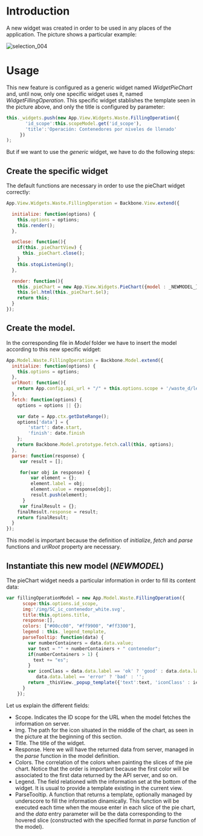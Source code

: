 # Introduction

A new widget was created in order to be used in any places of the application. The picture shows a particular example:

![selection_004](https://cloud.githubusercontent.com/assets/9820476/17443234/c6a04572-5b39-11e6-9402-e6cae17aec14.png)

# Usage

This new feature is configured as a generic widget named _WidgetPieChart_ and, until now, only one specific widget uses it, named _WidgetFillingOperation_. This specific widget stablishes the template seen in the picture above, and only the title is configured by parameter:

```javascript
this._widgets.push(new App.View.Widgets.Waste.FillingOperation({
       'id_scope':this.scopeModel.get('id_scope'),
       'title':'Operación: Contenedores por niveles de llenado'
     })
);
```

But if we want to use the *generic* widget, we have to do the following steps:

## Create the specific widget 

The default functions are necessary in order to use the pieChart widget correctly:

```javascript
App.View.Widgets.Waste.FillingOperation = Backbone.View.extend({

  initialize: function(options) {
    this.options = options;
    this.render();
  },

  onClose: function(){
    if(this._pieChartView) {
      this._pieChart.close();
    }
    this.stopListening();
  },

  render: function(){
    this._pieChart = new App.View.Widgets.PieChart({model : _NEWMODEL_});
    this.$el.html(this._pieChart.$el);
    return this;
  }
});
```
## Create the model. 

In the corresponding file in _Model_ folder we have to insert the model according to this new specific widget:

```javascript
App.Model.Waste.FillingOperation = Backbone.Model.extend({
  initialize: function(options) {
    this.options = options;
  },
  urlRoot: function(){
    return App.config.api_url + "/" + this.options.scope + '/waste_d/level/summary_classification';
  },
  fetch: function(options) {
    options = options || {};

    var date = App.ctx.getDateRange();
	options['data'] = {
		'start': date.start,
		'finish': date.finish
	};
    return Backbone.Model.prototype.fetch.call(this, options);
  },
  parse: function(response) {
     var result = [];

     for(var obj in response) {
         var element = {};
         element.label = obj;
         element.value = response[obj];
         result.push(element);
      }
     var finalResult = {};
    finalResult.response = result;
    return finalResult;
  }
});
```

This model is important because the definition of *initialize*, *fetch* and *parse* functions and *urlRoot* property are necessary.

## Instantiate this new model (_NEWMODEL_) 

The pieChart widget needs a particular information in order to fill its content data:

```javascript
var fillingOperationModel = new App.Model.Waste.FillingOperation({
      scope:this.options.id_scope,
      img:'/img/SC_ic_contenedor_white.svg',
      title:this.options.title,
      response:[],
      colors: ["#00cc00", "#ff9900", "#ff3300"],
      legend : this._legend_template,
      parseTooltip: function(data) {
        var numberContainers = data.data.value;
        var text = "" + numberContainers + " contenedor";
        if(numberContainers > 1) {
          text += "es";
        }
        var iconClass = data.data.label == 'ok' ? 'good' : data.data.label == 'warning' ? 'moderate' :          
           data.data.label == 'error' ? 'bad' : '';
        return _thisView._popup_template({'text':text, 'iconClass' : iconClass});
      }
    });
```

Let us explain the different fields:
* Scope. Indicates the ID scope for the URL when the model fetches the information on server.
* Img. The path for the icon situated in the middle of the chart, as seen in the picture at the beginning of this section.
* Title. The title of the widget.
* Response. Here we will have the returned data from server, managed in the _parse_ function in the model definition.
* Colors. The correlation of the colors when painting the slices of the pie chart. Notice that the order is important because the first color will be associated to the first data returned by the API server, and so on.
* Legend. The field relationed with the information set at the bottom of the widget. It is usual to provide a template existing in the current view.
* ParseTooltip. A function that returns a template, optionally managed by underscore to fill the information dinamically. This function will be executed each time when the mouse enter in each slice of the pie chart, and the _data_ entry parameter will be the data corresponding to the hovered slice (constructed with the specified format in _parse_ function of the model).
